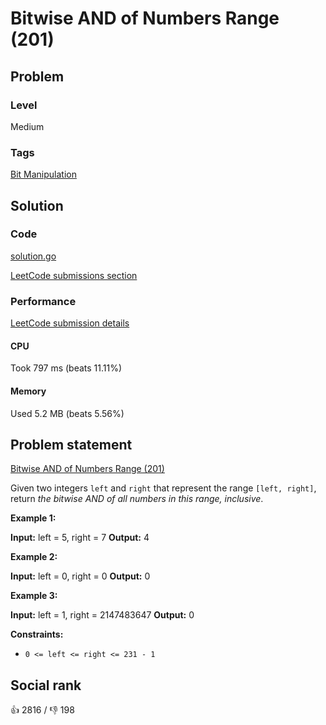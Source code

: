 # Bitwise AND of Numbers Range (201)

## Problem

### Level

Medium

### Tags

 [Bit Manipulation](https://leetcode.com/tag/bit-manipulation)

## Solution

### Code

[solution.go](solution.go)

[LeetCode submissions section](https://leetcode.com/problems/bitwise-and-of-numbers-range/submissions/934364254/)

### Performance

[LeetCode submission details](https://leetcode.com/submissions/detail/934364254/)

#### CPU

Took 797 ms (beats 11.11%)

#### Memory

Used 5.2 MB (beats 5.56%)

## Problem statement

[Bitwise AND of Numbers Range (201)](https://leetcode.com/problems/bitwise-and-of-numbers-range)

Given two integers `left` and `right` that represent the range `[left, right]`, return _the bitwise AND of all numbers in this range, inclusive_.

**Example 1:**


**Input:** left = 5, right = 7
**Output:** 4

**Example 2:**


**Input:** left = 0, right = 0
**Output:** 0

**Example 3:**


**Input:** left = 1, right = 2147483647
**Output:** 0

**Constraints:**

* `0 <= left <= right <= 231 - 1`

## Social rank

:thumbsup: 2816 / :thumbsdown: 198
